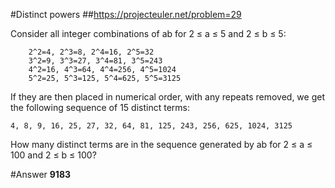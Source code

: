 #Distinct powers ##https://projecteuler.net/problem=29



Consider all integer combinations of ab for 2 ≤ a ≤ 5 and 2 ≤ b ≤ 5:
```
    2^2=4, 2^3=8, 2^4=16, 2^5=32
    3^2=9, 3^3=27, 3^4=81, 3^5=243
    4^2=16, 4^3=64, 4^4=256, 4^5=1024
    5^2=25, 5^3=125, 5^4=625, 5^5=3125
```
If they are then placed in numerical order, with any repeats removed, we get the following sequence of 15 distinct terms:
```
4, 8, 9, 16, 25, 27, 32, 64, 81, 125, 243, 256, 625, 1024, 3125
```
How many distinct terms are in the sequence generated by ab for 2 ≤ a ≤ 100 and 2 ≤ b ≤ 100?


#Answer
**9183**
